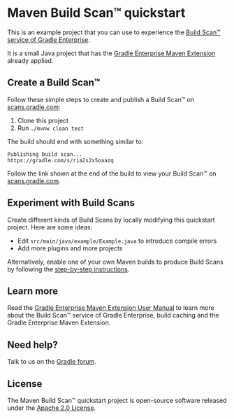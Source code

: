 # Maven Build Scan™ quickstart

This is an example project that you can use to experience the [Build Scan™ service of Gradle Enterprise][gradle.com].

It is a small Java project that has the [Gradle Enterprise Maven Extension][manual] already applied.

## Create a Build Scan™

Follow these simple steps to create and publish a Build Scan™ on [scans.gradle.com][scans.gradle.com]:

1. Clone this project
1. Run `./mvnw clean test`

The build should end with something similar to:

    Publishing build scan...
    https://gradle.com/s/ria2s2x5oaazq

Follow the link shown at the end of the build to view your Build Scan™ on [scans.gradle.com][scans.gradle.com].

## Experiment with Build Scans

Create different kinds of Build Scans by locally modifying this quickstart project. Here are some ideas:

- Edit `src/main/java/example/Example.java` to introduce compile errors
- Add more plugins and more projects

Alternatively, enable one of your own Maven builds to produce Build Scans by following the [step-by-step instructions][scans.gradle.com].

## Learn more

Read the [Gradle Enterprise Maven Extension User Manual][manual] to learn more about the Build Scan™ service of Gradle Enterprise, build caching and the Gradle Enterprise Maven Extension.

## Need help?

Talk to us on the [Gradle forum][gradle-forum].

## License

The Maven Build Scan™ quickstart project is open-source software released under the [Apache 2.0 License][apache-license].

[apache-license]: https://www.apache.org/licenses/LICENSE-2.0.html
[manual]: https://docs.gradle.com/enterprise/maven-extension
[gradle.com]: https://www.gradle.com
[terms-of-service]: https://gradle.com/terms-of-service
[scans.gradle.com]: https://scans.gradle.com
[gradle-forum]: https://discuss.gradle.org/c/help-discuss/scans
